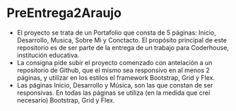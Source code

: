 # PreEntrega2Araujo
- El proyecto se trata de un Portafolio que consta de 5 páginas: Inicio, Desarrollo, Musica, Sobre Mi y Conctacto. El propósito principal de este repositorio es de ser parte de la entrega de un trabajo para Coderhouse, institución educativa.
- La consigna pide subir el proyecto comenzado con antelación a un repositorio de Github, que el mismo sea responsivo en al menos 2 páginas, y utilizar en los estilos el framework Bootstrap, Grid y Flex.
- Las páginas Inicio, Desarrollo y Música, son las que constan de ser responsivas. En todas las páginas se utiliza (en la medida que creí necesario) Bootstrap, Grid y Flex. 
